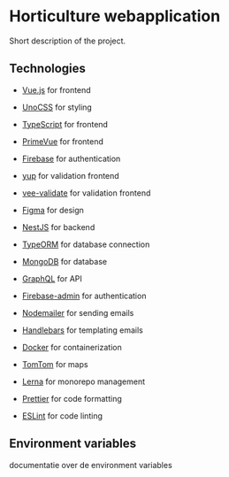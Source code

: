 # Horticulture webapplication

Short description of the project.

## Technologies

- [Vue.js](https://vuejs.org/) for frontend
- [UnoCSS](https://tailwindcss.com/) for styling
- [TypeScript](https://www.typescriptlang.org/) for frontend
- [PrimeVue](https://primefaces.org/primevue/showcase/#/) for frontend

- [Firebase](https://firebase.google.com/) for authentication

- [yup]() for validation frontend
- [vee-validate](https://vee-validate.logaretm.com/v4/) for validation frontend

- [Figma](https://www.figma.com/) for design

- [NestJS](https://nestjs.com/) for backend
- [TypeORM](https://typeorm.io/) for database connection
- [MongoDB](https://www.mongodb.com/) for database
- [GraphQL](https://graphql.org/) for API
- [Firebase-admin](https://firebase.google.com/docs/admin/setup) for authentication

- [Nodemailer](https://nodemailer.com/about/) for sending emails
- [Handlebars](https://handlebarsjs.com/) for templating emails

- [Docker](https://www.docker.com/) for containerization

- [TomTom](https://www.tomtom.com/en_gb/) for maps

- [Lerna](https://lerna.js.org/) for monorepo management

- [Prettier](https://prettier.io/) for code formatting
- [ESLint](https://eslint.org/) for code linting

## Environment variables

documentatie over de environment variables

